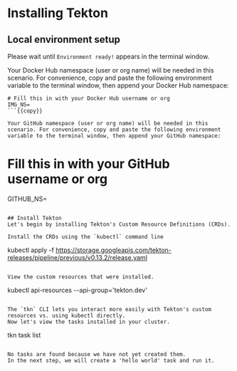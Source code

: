 # Installing Tekton

## Local environment setup
Please wait until `Environment ready!` appears in the terminal window.

Your Docker Hub namespace (user or org name) will be needed in this scenario. For convenience, copy and paste the following environment variable to the terminal window, then append your Docker Hub namespace:

```
# Fill this in with your Docker Hub username or org
IMG_NS=
```{{copy}}

Your GitHub namespace (user or org name) will be needed in this scenario. For convenience, copy and paste the following environment variable to the terminal window, then append your GitHub namespace:

```
# Fill this in with your GitHub username or org
GITHUB_NS=
```{{copy}}

## Install Tekton
Let's begin by installing Tekton's Custom Resource Definitions (CRDs).

Install the CRDs using the `kubectl` command line
```
kubectl apply -f https://storage.googleapis.com/tekton-releases/pipeline/previous/v0.13.2/release.yaml
```{{execute}}

View the custom resources that were installed.
```
kubectl api-resources --api-group='tekton.dev'
```{{execute}}

The `tkn` CLI lets you interact more easily with Tekton's custom resources vs. using kubectl directly.
Now let's view the tasks installed in your cluster.
```
tkn task list
```{{execute}}

No tasks are found because we have not yet created them.
In the next step, we will create a 'hello world' task and run it.

